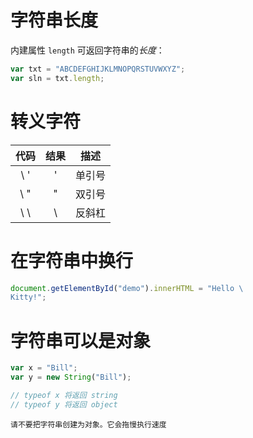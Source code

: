 

# 字符串长度

内建属性 `length` 可返回字符串的*长度*：

```js
var txt = "ABCDEFGHIJKLMNOPQRSTUVWXYZ";
var sln = txt.length;
```



# 转义字符

| 代码 | 结果 |  描述  |
| :--: | :--: | :----: |
| \ '  |  '   | 单引号 |
| \ "  |  "   | 双引号 |
| \ \  |  \   | 反斜杠 |

# 在字符串中换行

```js
document.getElementById("demo").innerHTML = "Hello \
Kitty!";
```



# 字符串可以是对象

```js
var x = "Bill";
var y = new String("Bill");

// typeof x 将返回 string
// typeof y 将返回 object
```

`请不要把字符串创建为对象。它会拖慢执行速度`















